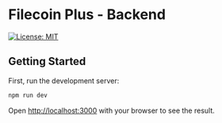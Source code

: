 # Filecoin Plus - Backend

[![License: MIT][license-badge]][license]

[license]: LICENSE.md
[license-badge]: https://img.shields.io/badge/License-MIT-blue.svg

## Getting Started

First, run the development server:

```bash
npm run dev
```

Open [http://localhost:3000](http://localhost:3000) with your browser to see the result.
